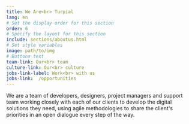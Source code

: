 ```yaml
---
title: We Are<br> Turpial
lang: en
# Set the display order for this section
order: 6
# Specify the layout for this section
include: sections/aboutus.html
# Set style variables
image: path/to/img
# Buttons text
team-link: Our<br> team
culture-link: Our<br> culture
jobs-link-label: Work<br> with us
jobs-link:  /opportunities
---
```


We are a team of developers, designers, project managers and support team working closely with each of our clients to develop the digital solutions they need, using agile methodologies to share the client's priorities in an open dialogue every step of the way.